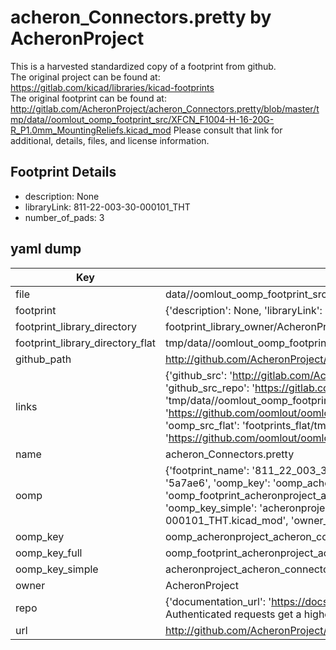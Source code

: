 # acheron_Connectors.pretty by AcheronProject  
This is a harvested standardized copy of a footprint from github.  
The original project can be found at:  
https://gitlab.com/kicad/libraries/kicad-footprints  
The original footprint can be found at:
http://gitlab.com/AcheronProject/acheron_Connectors.pretty/blob/master/tmp/data//oomlout_oomp_footprint_src/XFCN_F1004-H-16-20G-R_P1.0mm_MountingReliefs.kicad_mod
Please consult that link for additional, details, files, and license information.  
## Footprint Details
* description: None  
* libraryLink: 811-22-003-30-000101_THT  
* number_of_pads: 3  
## yaml dump  
| Key | Value |  
| --- | --- |  
| file | data//oomlout_oomp_footprint_src/acheron_Connectors.pretty/811-22-003-30-000101_THT.kicad_mod |  
| footprint | {'description': None, 'libraryLink': '811-22-003-30-000101_THT', 'number_of_pads': 3} |  
| footprint_library_directory | footprint_library_owner/AcheronProject_acheron_Connectors.pretty |  
| footprint_library_directory_flat | tmp/data//oomlout_oomp_footprint_src/footprints_flat/acheronproject_acheron_connectors_811_22_003_30_000101_tht/working |  
| github_path | http://github.com/AcheronProject/acheron_Connectors.pretty/blob/master/tmp/data//oomlout_oomp_footprint_src/811-22-003-30-000101_THT.kicad_mod |  
| links | {'github_src': 'http://gitlab.com/AcheronProject/acheron_Connectors.pretty/blob/master/tmp/data//oomlout_oomp_footprint_src/XFCN_F1004-H-16-20G-R_P1.0mm_MountingReliefs.kicad_mod', 'github_src_repo': 'https://gitlab.com/kicad/libraries/kicad-footprints', 'oomp_bot': 'tmp/data//oomlout_oomp_footprint_src/footprints/acheronproject_acheron_connectors_811_22_003_30_000101_tht/working', 'oomp_bot_github': 'https://github.com/oomlout/oomlout_oomp_footprint_bot/tree/main/tmp/data//oomlout_oomp_footprint_src/footprints/acheronproject_acheron_connectors_811_22_003_30_000101_tht/working', 'oomp_src_flat': 'footprints_flat/tmp/data//oomlout_oomp_footprint_src/footprints_flat/acheronproject_acheron_connectors_811_22_003_30_000101_tht/working', 'oomp_src_flat_github': 'https://github.com/oomlout/oomlout_oomp_footprint_src/tree/main/tmp/data//oomlout_oomp_footprint_src/footprints_flat/acheronproject_acheron_connectors_811_22_003_30_000101_tht/working'} |  
| name | acheron_Connectors.pretty |  
| oomp | {'footprint_name': '811_22_003_30_000101_tht', 'library_name': 'acheron_connectors', 'md5': '5a7ae62f8b925e864ebcdb8a362cca52', 'md5_10': '5a7ae62f8b', 'md5_5': '5a7ae', 'md5_6': '5a7ae6', 'oomp_key': 'oomp_acheronproject_acheron_connectors_811_22_003_30_000101_tht', 'oomp_key_extra': 'oomp_footprint_acheronproject_acheron_connectors_811_22_003_30_000101_tht', 'oomp_key_full': 'oomp_footprint_acheronproject_acheron_connectors_811_22_003_30_000101_tht_5a7ae6', 'oomp_key_simple': 'acheronproject_acheron_connectors_811_22_003_30_000101_tht', 'original_filename': 'data//oomlout_oomp_footprint_src/acheron_Connectors.pretty/811-22-003-30-000101_THT.kicad_mod', 'owner_name': 'acheronproject'} |  
| oomp_key | oomp_acheronproject_acheron_connectors_811_22_003_30_000101_tht |  
| oomp_key_full | oomp_footprint_acheronproject_acheron_connectors_811_22_003_30_000101_tht |  
| oomp_key_simple | acheronproject_acheron_connectors_811_22_003_30_000101_tht |  
| owner | AcheronProject |  
| repo | {'documentation_url': 'https://docs.github.com/rest/overview/resources-in-the-rest-api#rate-limiting', 'message': "API rate limit exceeded for 84.66.142.224. (But here's the good news: Authenticated requests get a higher rate limit. Check out the documentation for more details.)"} |  
| url | http://github.com/AcheronProject/acheron_Connectors.pretty |  

